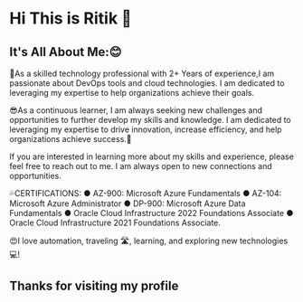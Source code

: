 # Hi This is Ritik 👋

## It's All About Me:😊
🚀As a skilled technology professional with 2+ Years of experience,I am passionate about DevOps tools and cloud technologies. I am dedicated to leveraging my expertise to help organizations achieve their goals. 
 
😎As a continuous learner, I am always seeking new challenges and opportunities to further develop my skills and knowledge. I am dedicated to leveraging my expertise to drive innovation, increase efficiency, and help organizations achieve success.🎯

If you are interested in learning more about my skills and experience, please feel free to reach out to me. I am always open to new connections and opportunities.


💦CERTIFICATIONS:
●	AZ-900: Microsoft Azure Fundamentals
●	AZ-104: Microsoft Azure Administrator 
●	DP-900: Microsoft Azure Data Fundamentals
●	Oracle Cloud Infrastructure 2022 Foundations Associate
●	Oracle Cloud Infrastructure 2021 Foundations Associate.

😍I love automation, traveling 🛣️, learning, and exploring new technologies💻!

## Thanks for visiting my profile
